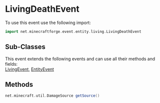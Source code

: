 # LivingDeathEvent

To use this event use the following import:
```groovy
import net.minecraftforge.event.entity.living.LivingDeathEvent
```

## Sub-Classes
This event extends the following events and can use all their methods and fields: <br>
[LivingEvent](living_event.md), [EntityEvent](entity_event.md)

## Methods
```groovy
net.minecraft.util.DamageSource getSource()
```

